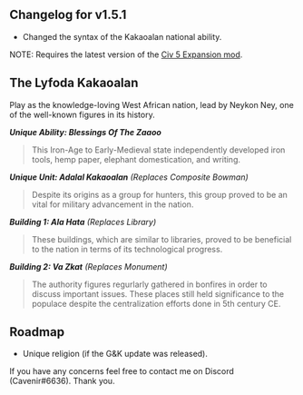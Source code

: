 ## Changelog for v1.5.1
- Changed the syntax of the Kakaoalan national ability.

NOTE: Requires the latest version of the [Civ 5 Expansion mod](https://github.com/k4zoo/Civ5ExpansionMod).

## The Lyfoda Kakaoalan  
Play as the knowledge-loving West African nation, lead by Neykon Ney, one of the well-known figures in its history.  

***Unique Ability: Blessings Of The Zaaoo*** 
> This Iron-Age to Early-Medieval state independently developed iron tools, hemp paper, elephant domestication, and writing.

***Unique Unit: Adalal Kakaoalan** (Replaces Composite Bowman)*  
> Despite its origins as a group for hunters, this group proved to be an vital for military advancement in the nation.  

***Building 1: Ala Hata** (Replaces Library)*  
> These buildings, which are similar to libraries, proved to be beneficial to the nation in terms of its technological progress. 

***Building 2: Va Zkat** (Replaces Monument)*  
> The authority figures regurlarly gathered in bonfires in order to discuss important issues. These places still held significance to the populace despite the centralization efforts done in 5th century CE. 

## Roadmap
- Unique religion (if the G&K update was released).

If you have any concerns feel free to contact me on Discord (Cavenir#6636). Thank you.
